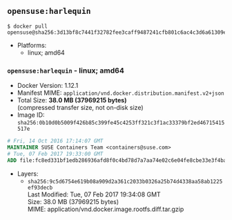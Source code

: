 ## `opensuse:harlequin`

```console
$ docker pull opensuse@sha256:3d13bf8c7441f32782fee3caff9487241cfb801c6ac4c3d6a61309e8ce2d50a7
```

-	Platforms:
	-	linux; amd64

### `opensuse:harlequin` - linux; amd64

-	Docker Version: 1.12.1
-	Manifest MIME: `application/vnd.docker.distribution.manifest.v2+json`
-	Total Size: **38.0 MB (37969215 bytes)**  
	(compressed transfer size, not on-disk size)
-	Image ID: `sha256:0b10d0b5009f426b85c399fe45c4253ff321c3f1ac33379bf2ed46715415517e`

```dockerfile
# Fri, 14 Oct 2016 17:14:07 GMT
MAINTAINER SUSE Containers Team <containers@suse.com>
# Tue, 07 Feb 2017 19:33:00 GMT
ADD file:fc8ed331bf1edb286936afd8f0c4bd78d7a7aa74e02c6e04fe8cbe33e3f4ba93 in / 
```

-	Layers:
	-	`sha256:9c5d6754e619b08a909d2a361c2033b0326a25b74d4338aa58ab1225ef93decb`  
		Last Modified: Tue, 07 Feb 2017 19:34:08 GMT  
		Size: 38.0 MB (37969215 bytes)  
		MIME: application/vnd.docker.image.rootfs.diff.tar.gzip
